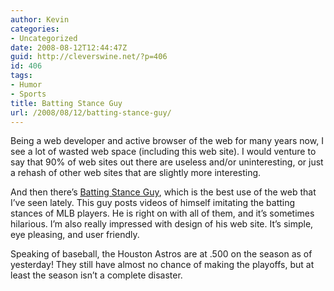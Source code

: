 ```yaml
---
author: Kevin
categories:
- Uncategorized
date: 2008-08-12T12:44:47Z
guid: http://cleverswine.net/?p=406
id: 406
tags:
- Humor
- Sports
title: Batting Stance Guy
url: /2008/08/12/batting-stance-guy/
---
```


Being a web developer and active browser of the web for many years now, I see a lot of wasted web space (including this web site). I would venture to say that 90% of web sites out there are useless and/or uninteresting, or just a rehash of other web sites that are slightly more interesting.

And then there&#8217;s [Batting Stance Guy](http://www.battingstanceguy.com/), which is the best use of the web that I&#8217;ve seen lately. This guy posts videos of himself imitating the batting stances of MLB players. He is right on with all of them, and it&#8217;s sometimes hilarious. I&#8217;m also really impressed with design of his web site. It&#8217;s simple, eye pleasing, and user friendly.

Speaking of baseball, the Houston Astros are at .500 on the season as of yesterday! They still have almost no chance of making the playoffs, but at least the season isn&#8217;t a complete disaster.